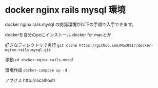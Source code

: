 # docker nginx rails mysql 環境
docker nginx rails mysql の開発環境が以下の手順で入手できます。

dockerを自分のpcにインストール docker for macとか

好きなディレクトリで実行
`git clone https://github.com/Mac0917/docker-nginx-rails-mysql.git`

移動
`cd docker-nginx-rails-mysql`

環境作成
`docker-compose up -d`

アクセス
http://localhost/

